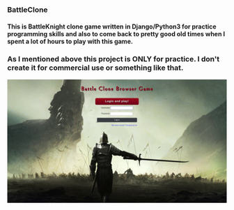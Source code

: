 
### BattleClone
#### This is BattleKnight clone game written in Django/Python3 for practice programming skills and also to come back to pretty good old times when I spent a lot of hours to play with this game.

### As I mentioned above this project is ONLY for practice. I don't create it for commercial use or something like that.
![picture](game_preview.png)
